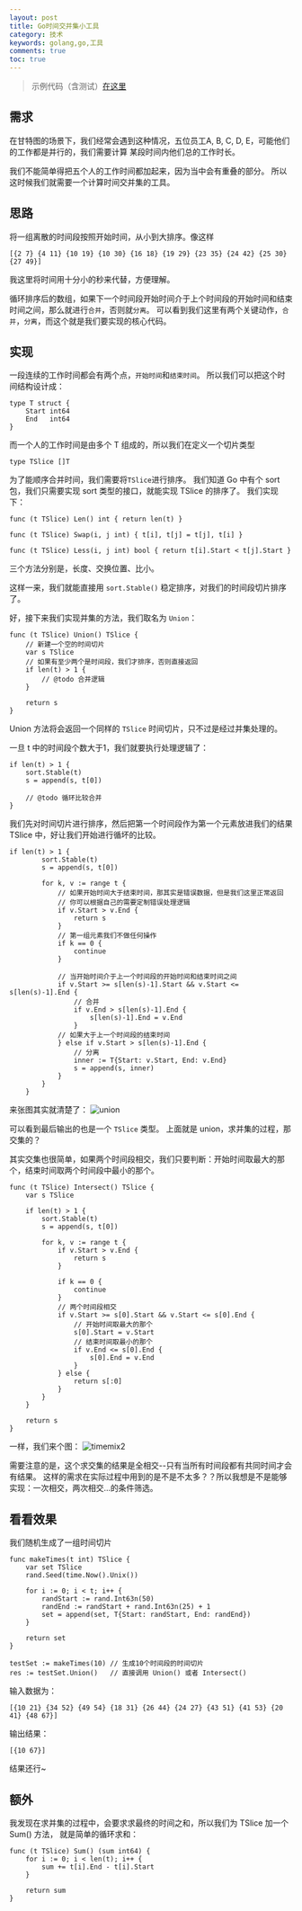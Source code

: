 ```yaml
---
layout: post
title: Go时间交并集小工具
category: 技术
keywords: golang,go,工具
comments: true
toc: true
---
```


> 示例代码（含测试）[在这里](https://github.com/cookedsteak/timemix)

## 需求
在甘特图的场景下，我们经常会遇到这种情况，五位员工A, B, C, D, E，可能他们的工作都是并行的，我们需要计算
某段时间内他们总的工作时长。

我们不能简单得把五个人的工作时间都加起来，因为当中会有重叠的部分。
所以这时候我们就需要一个计算时间交并集的工具。

## 思路
将一组离散的时间段按照开始时间，从小到大排序。像这样
```
[{2 7} {4 11} {10 19} {10 30} {16 18} {19 29} {23 35} {24 42} {25 30} {27 49}]
```
我这里将时间用十分小的秒来代替，方便理解。

循环排序后的数组，如果下一个时间段开始时间介于上个时间段的开始时间和结束时间之间，那么就进行`合并`，否则就`分离`。
可以看到我们这里有两个关键动作，`合并`，`分离`，而这个就是我们要实现的核心代码。

## 实现
一段连续的工作时间都会有两个点，`开始时间`和`结束时间`。
所以我们可以把这个时间结构设计成：
```
type T struct {
	Start int64
	End   int64
}
```

而一个人的工作时间是由多个 T 组成的，所以我们在定义一个切片类型
```
type TSlice []T
```

为了能顺序合并时间，我们需要将`TSlice`进行排序。
我们知道 Go 中有个 sort 包，我们只需要实现 sort 类型的接口，就能实现 TSlice 的排序了。
我们实现下：
```
func (t TSlice) Len() int { return len(t) }

func (t TSlice) Swap(i, j int) { t[i], t[j] = t[j], t[i] }

func (t TSlice) Less(i, j int) bool { return t[i].Start < t[j].Start }
```
三个方法分别是，长度、交换位置、比小。

这样一来，我们就能直接用 `sort.Stable()` 稳定排序，对我们的时间段切片排序了。

好，接下来我们实现并集的方法，我们取名为 `Union`：
```
func (t TSlice) Union() TSlice {
    // 新建一个空的时间切片
	var s TSlice
    // 如果有至少两个是时间段，我们才排序，否则直接返回
	if len(t) > 1 {
		// @todo 合并逻辑
	}

	return s
}
```
Union 方法将会返回一个同样的 `TSlice` 时间切片，只不过是经过并集处理的。

一旦 t 中的时间段个数大于1，我们就要执行处理逻辑了：
```
if len(t) > 1 {
    sort.Stable(t)
    s = append(s, t[0])

    // @todo 循环比较合并
}
```
我们先对时间切片进行排序，然后把第一个时间段作为第一个元素放进我们的结果 TSlice 中，好让我们开始进行循坏的比较。
```
if len(t) > 1 {
		sort.Stable(t)
		s = append(s, t[0])

		for k, v := range t {
            // 如果开始时间大于结束时间，那其实是错误数据，但是我们这里正常返回
            // 你可以根据自己的需要定制错误处理逻辑
			if v.Start > v.End {
				return s
			}
            // 第一组元素我们不做任何操作
			if k == 0 {
				continue
			}

            // 当开始时间介于上一个时间段的开始时间和结束时间之间
			if v.Start >= s[len(s)-1].Start && v.Start <= s[len(s)-1].End {
				// 合并
				if v.End > s[len(s)-1].End {
					s[len(s)-1].End = v.End
				}
            // 如果大于上一个时间段的结束时间
			} else if v.Start > s[len(s)-1].End {
				// 分离
				inner := T{Start: v.Start, End: v.End}
				s = append(s, inner)
			}
		}
	}
```
来张图其实就清楚了：
![union](/assets/img/timemix/timemix1.png)

可以看到最后输出的也是一个 `TSlice` 类型。
上面就是 union，求并集的过程，那交集的？

其实交集也很简单，如果两个时间段相交，我们只要判断：开始时间取最大的那个，结束时间取两个时间段中最小的那个。
```
func (t TSlice) Intersect() TSlice {
	var s TSlice

	if len(t) > 1 {
		sort.Stable(t)
		s = append(s, t[0])

		for k, v := range t {
			if v.Start > v.End {
				return s
			}

			if k == 0 {
				continue
			}
            // 两个时间段相交
			if v.Start >= s[0].Start && v.Start <= s[0].End {
                // 开始时间取最大的那个
				s[0].Start = v.Start
                // 结束时间取最小的那个
				if v.End <= s[0].End {
					s[0].End = v.End
				}
			} else {
				return s[:0]
			}
		}
	}

	return s
}
```
一样，我们来个图：
![timemix2](/assets/img/timemix/timemix2.png)

需要注意的是，这个求交集的结果是全相交--只有当所有时间段都有共同时间才会有结果。
这样的需求在实际过程中用到的是不是不太多？？所以我想是不是能够实现：一次相交，两次相交...的条件筛选。


## 看看效果
我们随机生成了一组时间切片
```
func makeTimes(t int) TSlice {
    var set TSlice
	rand.Seed(time.Now().Unix())

	for i := 0; i < t; i++ {
		randStart := rand.Int63n(50)
		randEnd := randStart + rand.Int63n(25) + 1
		set = append(set, T{Start: randStart, End: randEnd})
	}

	return set
}

testSet := makeTimes(10) // 生成10个时间段的时间切片
res := testSet.Union()   // 直接调用 Union() 或者 Intersect()
```
输入数据为：
```
[{10 21} {34 52} {49 54} {18 31} {26 44} {24 27} {43 51} {41 53} {20 41} {48 67}]
```
输出结果：
```
[{10 67}]
```

结果还行~

## 额外
我发现在求并集的过程中，会要求求最终的时间之和，所以我们为 TSlice 加一个 Sum() 方法，
就是简单的循环求和：
```
func (t TSlice) Sum() (sum int64) {
	for i := 0; i < len(t); i++ {
		sum += t[i].End - t[i].Start
	}

	return sum
}
```